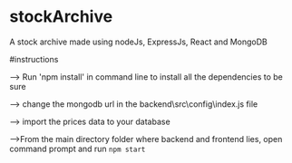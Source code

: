 # stockArchive
A stock archive made using nodeJs, ExpressJs, React and MongoDB

#instructions

--> Run 'npm install' in command line to install all the dependencies to be sure

--> change the mongodb url in the backend\src\config\index.js file

--> import the prices data to your database

-->From the main directory folder where backend and frontend lies, open command prompt and run `npm start`

